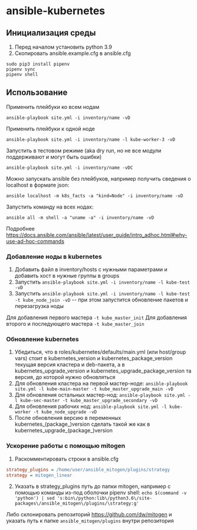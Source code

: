 # ansible-kubernetes

## Инициализация среды

1. Перед началом установить python 3.9
2. Скопировать ansible.example.cfg в ansible.cfg
```
sudo pip3 install pipenv
pipenv sync
pipenv shell
```

## Использование

Применить плейбуки ко всем нодам

`ansible-playbook site.yml -i inventory/name -vD`

Применить плейбуки к одной ноде

`ansible-playbook site.yml -i inventory/name -l kube-worker-3 -vD`

Запустить в тестовом режиме (aka dry run, но не все модули поддерживают и могут быть ошибки)

`ansible-playbook site.yml -i inventory/name -vDC`

Можно запускать ansible без плейбуков, например получить сведения о localhost в формате json:

`ansible localhost -m k8s_facts -a "kind=Node" -i inventory/name -vD`

Запустить команду на всех нодах:

`ansible all -m shell -a "uname -a" -i inventory/name -vD`

Подробнее https://docs.ansible.com/ansible/latest/user_guide/intro_adhoc.html#why-use-ad-hoc-commands

### Добавление ноды в kubernetes

1. Добавить файл в inventory/hosts с нужными параметрами и добавить хост в нужные группы в groups
2. Запустить `ansible-playbook site.yml -i inventory/name -l kube-test -vD`
3. Запустить `ansible-playbook site.yml -i inventory/name -l kube-test -t kube_node_join -vD` -- при этом запустится обновление пакетов и перезагрузка ноды

Для добавления первого мастера `-t kube_master_init`
Для добавления второго и последующего мастера `-t kube_master_join`

### Обновление kubernetes

1. Убедиться, что в roles/kubernetes/defaults/main.yml (или host/group vars) стоит в kubernetes_version и kubernetes_package_version текущая версия кластера и deb-пакета, а в kubernetes_upgrade_version и kubernetes_upgrade_package_version та версия, до которой нужно обновляться
2. Для обновления кластера на первой мастер-ноде: `ansible-playbook site.yml -l kube-main-master -t kube_master_upgrade_main -vD`
3. Для обновления остальных мастер-нод: `ansible-playbook site.yml -l kube-sec-master -t kube_master_upgrade_secondary -vD`
4. Для обновления рабочих нод: `ansible-playbook site.yml -l kube-worker -t kube_node_upgrade -vD`
5. После обновления версию в переменных kubernetes_(package_)version сделать такой же как в kubernetes_upgrade_(package_)version 

### Ускорение работы с помощью mitogen

1. Раскомментировать строки в ansible.cfg
```ini
strategy_plugins = /home/user/ansible_mitogen/plugins/strategy
strategy = mitogen_linear
```
2. Указать в strategy_plugins путь до папки mitogen, например с помощью команды из-под оболочки pipenv shell:
`echo $(command -v 'python') | sed 's:bin\/python:lib\/python3.6\/site-packages\/ansible_mitogen\/plugins/\strategy:g'`

Либо склонировать репозиторий https://github.com/dw/mitogen и указать путь к папке `ansible_mitogen/plugins` внутри репозитория